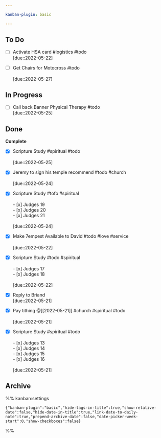 ```yaml
---

kanban-plugin: basic

---
```


## To Do

- [ ] Activate HSA card #logistics #todo <br>[due::2022-05-22]
- [ ] Get Chairs for Motocross #todo <br><br>[due::2022-05-27]


## In Progress

- [ ] Call back Banner Physical Therapy #todo <br>[due::2022-05-25]


## Done

**Complete**
- [x] Scripture Study #spiritual #todo <br><br>[due::2022-05-25]
- [x] Jeremy to sign his temple recommend #todo #church <br><br>[due::2022-05-24]
- [x] Scripture Study #tofo #spiritual <br><br>- [x] Judges 19<br>- [x] Judges 20<br>- [x] Judges 21<br><br>[due::2022-05-24]
- [x] Make 7empest Available to David #todo #love #service<br><br>[due::2022-05-22]
- [x] Scripture Study #todo #spiritual <br><br>- [x] Judges 17<br>- [x] Judges 18<br><br>[due::2022-05-22]
- [x] Reply to Briand <br>[due::2022-05-21]
- [x] Pay tithing @[[2022-05-21]] #church #spiritual #todo <br><br>[due::2022-05-21]
- [x] Scripture Study #spiritual #todo <br><br>- [x] Judges 13 <br>- [x] Judges 14 <br>- [x] Judges 15<br>- [x] Judges 16<br><br>[due::2022-05-21]


## Archive





%% kanban:settings
```
{"kanban-plugin":"basic","hide-tags-in-title":true,"show-relative-date":false,"hide-date-in-title":true,"link-date-to-daily-note":true,"prepend-archive-date":false,"date-picker-week-start":0,"show-checkboxes":false}
```
%%